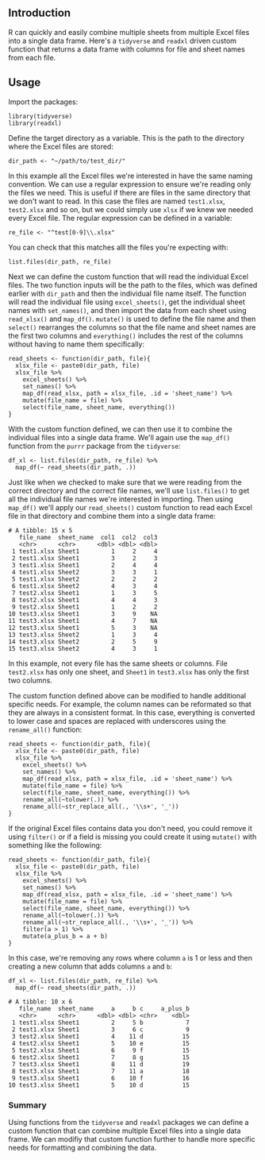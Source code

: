 ## Introduction

R can quickly and easily combine multiple sheets from multiple Excel files into a single data frame. Here's a `tidyverse` and `readxl` driven custom function that returns a data frame with columns for file and sheet names from each file.


## Usage

Import the packages:

```
library(tidyverse)
library(readxl)
```

Define the target directory as a variable. This is the path to the directory where the Excel files are stored:

`dir_path <- "~/path/to/test_dir/"`  


In this example all the Excel files we're interested in have the same naming convention. We can use a regular expression to ensure we're reading only the files we need. This is useful if there are files in the same directory that we don't want to read. In this case the files are named `test1.xlsx`, `test2.xlsx` and so on, but we could simply use `xlsx` if we knew we needed every Excel file. The regular expression can be defined in a variable:

`re_file <- "^test[0-9]\\.xlsx"`    

You can check that this matches alll the files you're expecting with:

`list.files(dir_path, re_file)`

Next we can define the custom function that will read the individual Excel files. The two function inputs will be the path to the files, which was defined earlier with `dir_path` and then the individual file name itself. The function will read the individual file using `excel_sheets()`, get the individual sheet names with `set_names()`, and then import the data from each sheet using `read_xlsx()` and `map_df()`. `mutate()` is used to define the file name and then `select()` rearranges the columns so that the file name and sheet names are the first two columns and `everything()` includes the rest of the columns without having to name them specifically: 

```
read_sheets <- function(dir_path, file){
  xlsx_file <- paste0(dir_path, file)
  xlsx_file %>%
    excel_sheets() %>%
    set_names() %>%
    map_df(read_xlsx, path = xlsx_file, .id = 'sheet_name') %>% 
    mutate(file_name = file) %>% 
    select(file_name, sheet_name, everything())
}
```

With the custom function defined, we can then use it to combine the individual files into a single data frame. We'll again use the `map_df()` function from the `purrr` package from the `tidyverse`:

```
df_xl <- list.files(dir_path, re_file) %>% 
  map_df(~ read_sheets(dir_path, .))
```

Just like when we checked to make sure that we were reading from the correct directory and the correct file names, we'll use `list.files()` to get all the individual file names we're interested in importing. Then using `map_df()` we'll apply our `read_sheets()` custom function to read each Excel file in that directory and combine them into a single data frame:  

``` 
# A tibble: 15 x 5
   file_name  sheet_name  col1  col2  col3
   <chr>      <chr>      <dbl> <dbl> <dbl>
 1 test1.xlsx Sheet1         1     2     4
 2 test1.xlsx Sheet1         3     2     3
 3 test1.xlsx Sheet1         2     4     4
 4 test1.xlsx Sheet2         3     3     1
 5 test1.xlsx Sheet2         2     2     2
 6 test1.xlsx Sheet2         4     3     4
 7 test2.xlsx Sheet1         1     3     5
 8 test2.xlsx Sheet1         4     4     3
 9 test2.xlsx Sheet1         1     2     2
10 test3.xlsx Sheet1         3     9    NA
11 test3.xlsx Sheet1         4     7    NA
12 test3.xlsx Sheet1         5     3    NA
13 test3.xlsx Sheet2         1     3     4
14 test3.xlsx Sheet2         2     5     9
15 test3.xlsx Sheet2         4     3     1
```

In this example, not every file has the same sheets or columns. File `test2.xlsx` has only one sheet, and `Sheet1` in `test3.xlsx` has only the first two columns.  


The custom function defined above can be modified to handle additional specific needs. For example, the column names can be reformated so that they are always in a consistent format. In this case, everything is converted to lower case and spaces are replaced with underscores using the `rename_all()` function:

```
read_sheets <- function(dir_path, file){
  xlsx_file <- paste0(dir_path, file)
  xlsx_file %>%
    excel_sheets() %>%
    set_names() %>%
    map_df(read_xlsx, path = xlsx_file, .id = 'sheet_name') %>% 
    mutate(file_name = file) %>% 
    select(file_name, sheet_name, everything()) %>% 
    rename_all(~tolower(.)) %>% 
    rename_all(~str_replace_all(., '\\s+', '_'))
}
```

If the original Excel files contains data you don't need, you could remove it using `filter()` or if a field is missing you could create it using `mutate()` with something like the following:

```
read_sheets <- function(dir_path, file){
  xlsx_file <- paste0(dir_path, file)
  xlsx_file %>%
    excel_sheets() %>%
    set_names() %>%
    map_df(read_xlsx, path = xlsx_file, .id = 'sheet_name') %>% 
    mutate(file_name = file) %>% 
    select(file_name, sheet_name, everything()) %>% 
    rename_all(~tolower(.)) %>% 
    rename_all(~str_replace_all(., '\\s+', '_')) %>%
    filter(a > 1) %>% 
    mutate(a_plus_b = a + b)
}
```

In this case, we're removing any rows where column `a` is 1 or less and then creating a new column that adds columns `a` and `b`:

```
df_xl <- list.files(dir_path, re_file) %>% 
  map_df(~ read_sheets(dir_path, .))
  
# A tibble: 10 x 6
   file_name  sheet_name     a     b c     a_plus_b
   <chr>      <chr>      <dbl> <dbl> <chr>    <dbl>
 1 test1.xlsx Sheet1         2     5 b            7
 2 test1.xlsx Sheet1         3     6 c            9
 3 test2.xlsx Sheet1         4    11 d           15
 4 test2.xlsx Sheet1         5    10 e           15
 5 test2.xlsx Sheet1         6     9 f           15
 6 test2.xlsx Sheet1         7     8 g           15
 7 test3.xlsx Sheet1         8    11 d           19
 8 test3.xlsx Sheet1         7    11 a           18
 9 test3.xlsx Sheet1         6    10 f           16
10 test3.xlsx Sheet1         5    10 d           15
```

### Summary

Using functions from the `tidyverse` and `readxl` packages we can define a custom function that can combine multiple Excel files into a single data frame. We can modifiy that custom function further to handle more specific needs for formatting and combining the data. 
